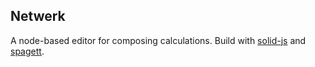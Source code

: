 ## Netwerk

A node-based editor for composing calculations.
Build with <a href="https://solidjs.com/">solid-js</a> and <a href="https://github.com/bigmistqke/spagett">spagett</a>.
